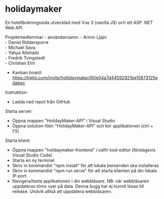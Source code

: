 # holidaymaker
En hotellbokningssida utvecklad med Vue 3 (vanilla JS) och ett ASP .NET Web API.

Projektmedlemmar - användarnamn:
	- Armin Ljajic 			
	- Daniel Riddersporre 			
	- Michael Sava 			
	- Yahya Allohaibi 		
	- Fredrik Tvingstedt 			
	- Christian Elm 			

- Kanban board: https://trello.com/invite/hollidaymaker/60e04a7d44592921be15873125edabec

Instruktion:
- Ladda ned repot från GitHub

Starta server:
- Öppna mappen "HolidayMaker-API" i Visual Studio
- Öppna solution-filen "HolidayMaker-API" och kör applikationen (ctrl + F5)

Starta klient:
- Öppna mappen "holidaymaker-frontend" i valfri kod-editor (förslagsvis Visual Studio Code)
- Starta en ny terminal
- Skriv in kommandot "npm install" för att lokala beroenden ska installeras
- Skriv in kommandot "npm run serve" för att starta klienten på din lokala IP-port
- Navigera/testa applikationen i din webbläsare. NB: när webbläsaren uppdateras töms vyer på data. Denna bugg har ej hunnit 
lösas till release. Undvik alltså att uppdatera webbläsaren.
